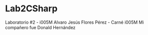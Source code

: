 # Lab2CSharp
Laboratorio #2 - i005M
Alvaro Jesús Flores Pérez - Carné i005M
Mi compañero fue Donald Hernández
